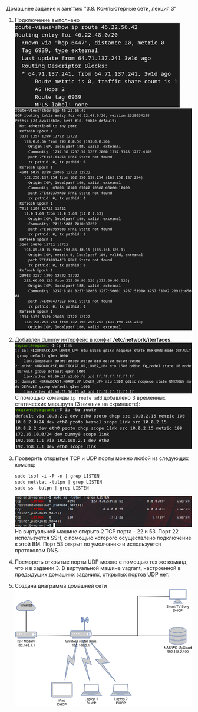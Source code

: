 Домашнее задание к занятию "3.8. Компьютерные сети, лекция 3"  

1. Подключение выполнено  
   ![ip route](images/hw-3.8-1-1.png)  
   ![bgp](images/hw-3.8-1-2.png)  

2. Добавлен dummy интерфейс в конфиг **/etc/network/iterfaces**:  
   ![dummy](images/hw-3.8-2-1.png)  
   С помощью команды `ip route add` добавлено 3 временных статических маршрута (3 нижних на скриншоте):  
   ![dummy](images/hw-3.8-2-2.png)  

3. Проверить открытые TCP и UDP порты можно любой из следующих команд:
   ```
   sudo lsof -i -P -n | grep LISTEN
   sudo netstat -tulpn | grep LISTEN
   sudo ss -tulpn | grep LISTEN
   ```
   ![dummy](images/hw-3.8-3.png) 
   На виртуальной машине открыто 2 TCP порта - 22 и 53. Порт 22 используется SSH, с помощью которого осуществлено подключение к этой ВМ. Порт 53 открыт по умолчанию и используется протоколом DNS.

4. Посмореть открытые порты UDP можно с помощью тех же команд, что и в задании 3. В виртуальной машине vagrant, настроенной в предыдущих домашних заданиях, открытых портов UDP нет.

5.  Создана диаграмма домашней сети
   ![diagram](images/hw-3.8-5.png)